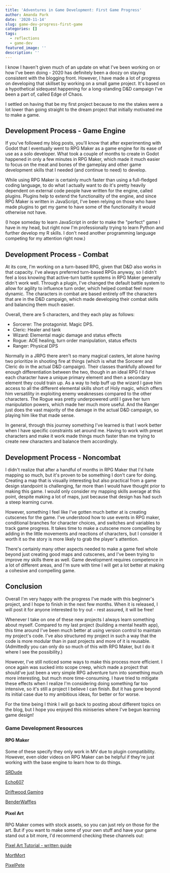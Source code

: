 ```yaml
---
title: 'Adventures in Game Development: First Game Progress'
author: Amanda Park
date: '2020-11-14'
slug: game-dev-progress-first-game
categories: []
tags:
  - reflections
  - game-dev
featured_image: ''
description: ''
---
```


I know I haven't given much of an update on what I've been working on or how I've been doing - 2020 has definitely been a doozy on staying consistent with the blogging front. However, I have made a lot of progress on developing that skillset by working on a small game project. It's based on a hypothetical sidequest happening for a long-standing D&D campaign I've been a part of, called Edge of Chaos.

I settled on having that be my first project because to me the stakes were a lot lower than going straight to the dream project that initially motivated me to make a game.  

## Development Process - Game Engine

If you've followed my blog posts, you'll know that after experimenting with Godot that I eventually went to RPG Maker as a game engine for its ease of use as a solo developer. What took a couple of months to create in Godot happened in only a few minutes in RPG Maker, which made it much easier to focus on the meat and bones of the gameplay and other game development skills that I needed (and continue to need) to develop.

While using RPG Maker is certainly much faster than using a full-fledged coding language, to do what I actually want to do it's pretty heavily dependent on external code people have written for the engine, called plugins. Plugins help to extend the functionality of the engine, and since RPG Maker is written in JavaScript, I've been relying on those who have made plugins to get my game to have some of the functionality it would otherwise not have. 

(I hope someday to learn JavaScript in order to make the "perfect" game I have in my head, but right now I'm professionally trying to learn Python and further develop my R skills. I don't need another programming language competing for my attention right now.)

## Development Process - Combat

At its core, I'm working on a turn-based RPG, given that D&D also works in that capacity. I've always preferred turn-based RPGs anyway, so I didn't feel a loss knowing that active-turn battle systems in RPG Maker generally didn't work well. Through a plugin, I've changed the default battle system to allow for agility to influence turn order, which helped combat feel more dynamic. The characters in combat are based entirely off the characters that are in the D&D campaign, which made developing their combat skills and balancing them much easier.

Overall, there are 5 characters, and they each play as follows:

* Sorcerer: The protagonist. Magic DPS.
* Cleric: Healer and tank 
* Wizard: Elemental magic damage and status effects
* Rogue: AOE healing, turn order manipulation, status effects
* Ranger: Physical DPS

Normally in a JRPG there aren't so many magical casters, let alone having two prioritize in shooting fire at things (which is what the Sorcerer and Cleric do in the actual D&D campaign). Their classes thankfully allowed for enough differentiation between the two, though in an ideal RPG I'd have each character have a unique primary element and then a secondary element they could train up. As a way to help buff up the wizard I gave him access to all the different elemental skills short of Holy magic, which offers him versatility in exploiting enemy weaknesses compared to the other characters. The Rogue was pretty underpowered until I gave her turn manipulation powers, which made her much more useful. And the Ranger just does the vast majority of the damage in the actual D&D campaign, so playing him like that made sense.

In general, through this journey something I've learned is that I work better when I have specific constraints set around me. Having to work with preset characters and make it work made things much faster than me trying to create new characters and balance them accordingly.

## Development Process - Noncombat

I didn't realize that after a handful of months in RPG Maker that I'd hate mapping so much, but it's proven to be something I don't care for doing. Creating a map that is visually interesting but also practical from a game design standpoint is challenging, far more than I would have thought prior to making this game. I would only consider my mapping skills average at this point, despite making a lot of maps, just because that design has had such a steep learning curve.

However, something I feel like I've gotten much better at is creating cutscenes for the game. I've understood how to use events in RPG maker, conditional branches for character choices, and switches and variables to track game progress. It takes time to make a cutscene more compelling by adding in the little movements and reactions of characters, but I consider it worth it so the story is more likely to grab the player's attention. 

There's certainly many other aspects needed to make a game feel whole beyond just creating good maps and cutscenes, and I've been trying to improve my skills there as well. Game development requires competence in a lot of different areas, and I'm sure with time I will get a lot better at making a cohesive and compelling game.

## Conclusion

Overall I'm very happy with the progress I've made with this beginner's project, and I hope to finish in the next few months. When it is released, I will post it for anyone interested to try out - rest assured, it will be free!

Whenever I take on one of these new projects I always learn something about myself. Compared to my last project (building a mental health app), this time around I've been much better at using version control to maintain my project's code. I've also structured my project in such a way that the code is more modular than in past projects and more of it is reusable. (Admittedly you can only do so much of this with RPG Maker, but I do it where I see the possibility.)

However, I've still noticed some ways to make this process more efficient. I once again was sucked into scope creep, which made a project that should've just been a very simple RPG adventure turn into something much more interesting, but much more time-consuming. I have tried to mitigate these effects when I realize I'm considering doing something far too intensive, so it's still a project I believe I can finish. But it has gone beyond its initial case due to my ambitious ideas, for better or for worse.

For the time being I think I will go back to posting about different topics on the blog, but I hope you enjoyed this miniseries where I've begun learning game design!

### Game Development Resources

#### RPG Maker

Some of these specify they only work in MV due to plugin compatibility. However, even older videos on RPG Maker can be helpful if they're just working with the base engine to learn how to do things.
	
[SRDude](https://www.youtube.com/playlist?list=PLMcr1s5MjsiTky6KB4ML-q_QoBE_ZYJk5)

[Echo607](https://www.youtube.com/playlist?list=PLTcc-t1_NNLUzIUVRDyNWyGkfT-TBRtkG)

[Driftwood Gaming](https://www.youtube.com/playlist?list=PLGxLMLE3NfnJ2wm59fAYdxfRptRuKfvRA)

[BenderWaffles](https://www.youtube.com/playlist?list=PLFx_7sHrMlWUr6Kuk5FCHj6xsCncZVWYN)

#### Pixel Art

RPG Maker comes with stock assets, so you can just rely on those for the art. But if you want to make some of your own stuff and have your game stand out a bit more, I'd recommend checking these channels out:

[Pixel Art Tutorial - written guide](http://pixeljoint.com/forum/forum_posts.asp?TID=11299)

[MortMort](https://www.youtube.com/playlist?list=PLR3Ra9cf8aV06i2jKmgKvcYVHI86-4K_b)

[PixelPete](https://www.youtube.com/playlist?list=PLmac3HPrav-9UWt-ahViIZxpyQxJ2wPSH)
